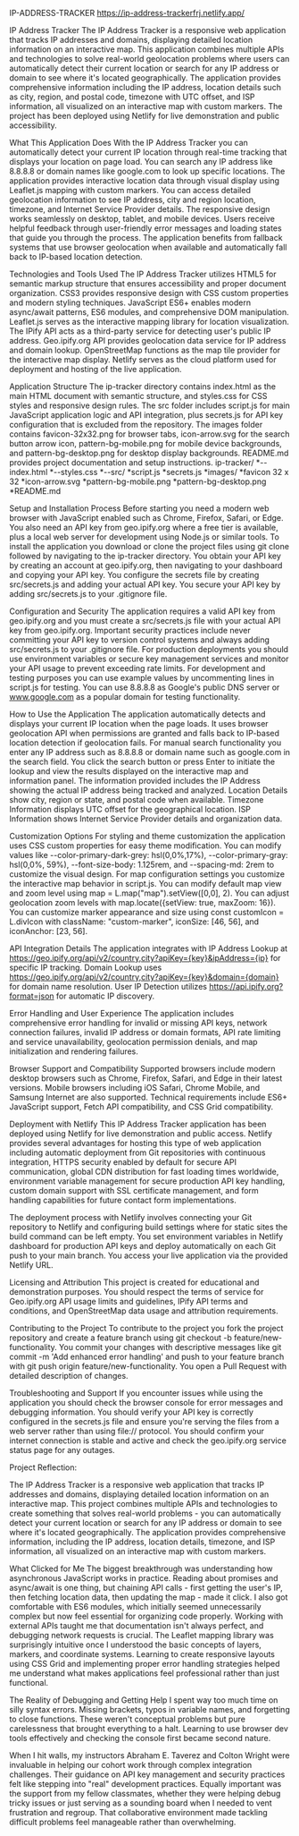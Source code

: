 IP-ADDRESS-TRACKER
https://ip-address-trackerfrj.netlify.app/

IP Address Tracker
The IP Address Tracker is a responsive web application that tracks IP addresses and domains, displaying detailed location information on an interactive map. This application combines multiple APIs and technologies to solve real-world geolocation problems where users can automatically detect their current location or search for any IP address or domain to see where it's located geographically. The application provides comprehensive information including the IP address, location details such as city, region, and postal code, timezone with UTC offset, and ISP information, all visualized on an interactive map with custom markers. The project has been deployed using Netlify for live demonstration and public accessibility.

What This Application Does
With the IP Address Tracker you can automatically detect your current IP location through real-time tracking that displays your location on page load. You can search any IP address like 8.8.8.8 or domain names like google.com to look up specific locations. The application provides interactive location data through visual display using Leaflet.js mapping with custom markers. You can access detailed geolocation information to see IP address, city and region location, timezone, and Internet Service Provider details. The responsive design works seamlessly on desktop, tablet, and mobile devices. Users receive helpful feedback through user-friendly error messages and loading states that guide you through the process. The application benefits from fallback systems that use browser geolocation when available and automatically fall back to IP-based location detection.

Technologies and Tools Used
The IP Address Tracker utilizes HTML5 for semantic markup structure that ensures accessibility and proper document organization. CSS3 provides responsive design with CSS custom properties and modern styling techniques. JavaScript ES6+ enables modern async/await patterns, ES6 modules, and comprehensive DOM manipulation. Leaflet.js serves as the interactive mapping library for location visualization. The IPify API acts as a third-party service for detecting user's public IP address. Geo.ipify.org API provides geolocation data service for IP address and domain lookup. OpenStreetMap functions as the map tile provider for the interactive map display. Netlify serves as the cloud platform used for deployment and hosting of the live application.

Application Structure
The ip-tracker directory contains index.html as the main HTML document with semantic structure, and styles.css for CSS styles and responsive design rules. The src folder includes script.js for main JavaScript application logic and API integration, plus secrets.js for API key configuration that is excluded from the repository. The images folder contains favicon-32x32.png for browser tabs, icon-arrow.svg for the search button arrow icon, pattern-bg-mobile.png for mobile device backgrounds, and pattern-bg-desktop.png for desktop display backgrounds. README.md provides project documentation and setup instructions.
ip-tracker/
*--index.html
*--styles.css
*--src/
    *script.js
    *secrets.js
*images/
    *favicon 32 x 32
    *icon-arrow.svg
    *pattern-bg-mobile.png
    *pattern-bg-desktop.png
*README.md

Setup and Installation Process
Before starting you need a modern web browser with JavaScript enabled such as Chrome, Firefox, Safari, or Edge. You also need an API key from geo.ipify.org where a free tier is available, plus a local web server for development using  Node.js or similar tools.
To install the application you download or clone the project files using git clone followed by navigating to the ip-tracker directory. You obtain your API key by creating an account at geo.ipify.org, then navigating to your dashboard and copying your API key. You configure the secrets file by creating src/secrets.js and adding your actual API key. You secure your API key by adding src/secrets.js to your .gitignore file.

Configuration and Security
The application requires a valid API key from geo.ipify.org and you must create a src/secrets.js file with your actual API key from geo.ipify.org. Important security practices include never committing your API key to version control systems and always adding src/secrets.js to your .gitignore file. For production deployments you should use environment variables or secure key management services and monitor your API usage to prevent exceeding rate limits.
For development and testing purposes you can use example values by uncommenting lines in script.js for testing. You can use 8.8.8.8 as Google's public DNS server or www.google.com as a popular domain for testing functionality.

How to Use the Application
The application automatically detects and displays your current IP location when the page loads. It uses browser geolocation API when permissions are granted and falls back to IP-based location detection if geolocation fails. For manual search functionality you enter any IP address such as 8.8.8.8 or domain name such as google.com in the search field. You click the search button or press Enter to initiate the lookup and view the results displayed on the interactive map and information panel.
The information provided includes the IP Address showing the actual IP address being tracked and analyzed. Location Details show city, region or state, and postal code when available. Timezone Information displays UTC offset for the geographical location. ISP Information shows Internet Service Provider details and organization data.

Customization Options
For styling and theme customization the application uses CSS custom properties for easy theme modification. You can modify values like --color-primary-dark-grey: hsl(0,0%,17%), --color-primary-gray: hsl(0,0%, 59%), --font-size-body: 1.125rem, and --spacing-md: 2rem to customize the visual design.
For map configuration settings you customize the interactive map behavior in script.js. You can modify default map view and zoom level using map = L.map("map").setView([0,0], 2). You can adjust geolocation zoom levels with map.locate({setView: true, maxZoom: 16}). You can customize marker appearance and size using const customIcon = L.divIcon with className: "custom-marker", iconSize: [46, 56], and iconAnchor: [23, 56].

API Integration Details
The application integrates with IP Address Lookup at https://geo.ipify.org/api/v2/country,city?apiKey={key}&ipAddress={ip} for specific IP tracking. Domain Lookup uses https://geo.ipify.org/api/v2/country,city?apiKey={key}&domain={domain} for domain name resolution. User IP Detection utilizes https://api.ipify.org?format=json for automatic IP discovery.

Error Handling and User Experience
The application includes comprehensive error handling for invalid or missing API keys, network connection failures, invalid IP address or domain formats, API rate limiting and service unavailability, geolocation permission denials, and map initialization and rendering failures.

Browser Support and Compatibility
Supported browsers include modern desktop browsers such as Chrome, Firefox, Safari, and Edge in their latest versions. Mobile browsers including iOS Safari, Chrome Mobile, and Samsung Internet are also supported. Technical requirements include ES6+ JavaScript support, Fetch API compatibility, and CSS Grid compatibility.

Deployment with Netlify
This IP Address Tracker application has been deployed using Netlify for live demonstration and public access. Netlify provides several advantages for hosting this type of web application including automatic deployment from Git repositories with continuous integration, HTTPS security enabled by default for secure API communication, global CDN distribution for fast loading times worldwide, environment variable management for secure production API key handling, custom domain support with SSL certificate management, and form handling capabilities for future contact form implementations.

The deployment process with Netlify involves connecting your Git repository to Netlify and configuring build settings where for static sites the build command can be left empty. You set environment variables in Netlify dashboard for production API keys and deploy automatically on each Git push to your main branch. You access your live application via the provided Netlify URL.

Licensing and Attribution
This project is created for educational and demonstration purposes. You should respect the terms of service for Geo.ipify.org API usage limits and guidelines, IPify API terms and conditions, and OpenStreetMap data usage and attribution requirements.

Contributing to the Project
To contribute to the project you fork the project repository and create a feature branch using git checkout -b feature/new-functionality. You commit your changes with descriptive messages like git commit -m 'Add enhanced error handling' and push to your feature branch with git push origin feature/new-functionality. You open a Pull Request with detailed description of changes.

Troubleshooting and Support
If you encounter issues while using the application you should check the browser console for error messages and debugging information. You should verify your API key is correctly configured in the secrets.js file and ensure you're serving the files from a web server rather than using file:// protocol. You should confirm your internet connection is stable and active and check the geo.ipify.org service status page for any outages.


Project Reflection:

The IP Address Tracker is a responsive web application that tracks IP addresses and domains, displaying detailed location information on an interactive map. This project combines multiple APIs and technologies to create something that solves real-world problems - you can automatically detect your current location or search for any IP address or domain to see where it's located geographically. The application provides comprehensive information, including the IP address, location details, timezone, and ISP information, all visualized on an interactive map with custom markers.

What Clicked for Me
The biggest breakthrough was understanding how asynchronous JavaScript works in practice. Reading about promises and async/await is one thing, but chaining API calls - first getting the user's IP, then fetching location data, then updating the map - made it click. I also got comfortable with ES6 modules, which initially seemed unnecessarily complex but now feel essential for organizing code properly.
Working with external APIs taught me that documentation isn't always perfect, and debugging network requests is crucial. The Leaflet mapping library was surprisingly intuitive once I understood the basic concepts of layers, markers, and coordinate systems. Learning to create responsive layouts using CSS Grid and implementing proper error handling strategies helped me understand what makes applications feel professional rather than just functional.

The Reality of Debugging and Getting Help
I spent way too much time on silly syntax errors. Missing brackets, typos in variable names, and forgetting to close functions. These weren't conceptual problems but pure carelessness that brought everything to a halt. Learning to use browser dev tools effectively and checking the console first became second nature.

When I hit walls,  my instructors Abraham E. Taverez and Colton Wright were invaluable in helping our cohort work through complex integration challenges. Their guidance on API key management and security practices felt like stepping into "real" development practices. Equally important was the support from my fellow classmates, whether they were helping debug tricky issues or just serving as a sounding board when I needed to vent frustration and regroup. That collaborative environment made tackling difficult problems feel manageable rather than overwhelming.

